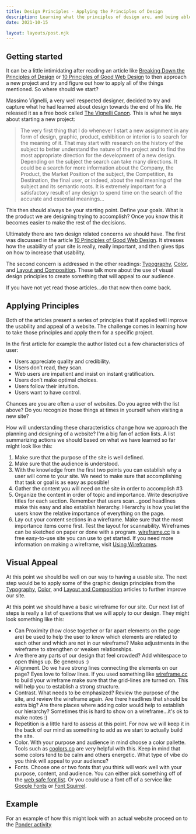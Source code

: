 ```yaml
---
title: Design Principles - Applying the Principles of Design
description: Learning what the principles of design are, and being able to effectively use them are very different things.
date: 2021-10-15

layout: layouts/post.njk
---
```


## Getting started

It can be a little intimidating after reading an article like [Breaking Down the Principles of Design](https://www.toptal.com/designers/gui/principles-of-design-infographic) or [10 Principles of Good Web Design](https://www.smashingmagazine.com/2008/01/10-principles-of-effective-web-design/) to then approach a new project and try and figure out how to apply all of the things mentioned. So where should we start?

Massimo Vignelli, a very well respected designer, decided to try and capture what he had learned about design towards the end of his life. He released it as a free book called [The Vignelli Canon](../../../img/VignelliCanon.pdf). This is what he says about starting a new project:

> The very first thing that I do whenever I start a new assignment in any form of design, graphic, product, exhibition or interior is to search for the meaning of it. That may start with research on the history of the subject to better understand the nature of the project and to find the most appropriate direction for the development of a new design.
> Depending on the subject the search can take many directions. It could be a search for more information about the Company, the Product, the Market Position of the subject, the Competition, its Destination, the final user, or indeed, about the real meaning of the subject and its semantic roots.
> It is extremely important for a satisfactory result of any design to spend time on the search of the accurate and essential meanings...

This then should always be your starting point. Define your goals. What is the product we are designing trying to accomplish? Once you know this it becomes easier to make the rest of the decisions.

Ultimately there are two design related concerns we should have. The first was discussed in the article [10 Principles of Good Web Design](https://www.smashingmagazine.com/2008/01/10-principles-of-effective-web-design/). It stresses how the usability of your site is really, really important, and then gives tips on how to increase that usability.

The second concern is addressed in the other readings: [Typography](https://edu.gcfglobal.org/en/beginning-graphic-design/typography/1/), [Color](https://edu.gcfglobal.org/en/beginning-graphic-design/color/1/), and [Layout and Composition](https://edu.gcfglobal.org/en/beginning-graphic-design/layout-and-composition/1/). These talk more about the use of visual design principles to create something that will appeal to our audience.

If you have not yet read those articles...do that now then come back.

## Applying Principles

Both of the articles present a series of principles that if applied will improve the usability and appeal of a website. The challenge comes in learning how to take those principles and apply them for a specific project.

In the first article for example the author listed out a few characteristics of user:

- Users appreciate quality and credibility.
- Users don’t read, they scan.
- Web users are impatient and insist on instant gratification.
- Users don’t make optimal choices.
- Users follow their intuition.
- Users want to have control.

Chances are you are often a user of websites. Do you agree with the list above? Do you recognize those things at times in yourself when visiting a new site?

How will understanding these characteristics change how we approach the planning and designing of a website? I'm a big fan of action lists. A list summarizing actions we should based on what we have learned so far might look like this:

1. Make sure that the purpose of the site is well defined.
2. Make sure that the audience is understood.
3. With the knowledge from the first two points you can establish why a user will come to your site. We need to make sure that accomplishing that task or goal is as easy as possible!
4. Gather the content you will need on the site in order to accomplish #3
5. Organize the content in order of topic and importance. Write descriptive titles for each section. Remember that users scan...good headlines make this easy and also establish hierarchy. Hierarchy is how you let the users know the relative importance of everything on the page.
6. Lay out your content sections in a wireframe. Make sure that the most importance items come first. Test the layout for scannability. Wireframes can be sketched on paper or done with a program. [wireframe.cc](https://wireframe.cc) is a free easy-to-use site you can use to get started. If you need more information on making a wireframe, visit [Using Wireframes](../wireframes/).

## Visual Appeal

At this point we should be well on our way to having a usable site. The next step would be to apply some of the graphic design principles from the [Typography](https://edu.gcfglobal.org/en/beginning-graphic-design/typography/1/), [Color](https://edu.gcfglobal.org/en/beginning-graphic-design/color/1/), and [Layout and Composition](https://edu.gcfglobal.org/en/beginning-graphic-design/layout-and-composition/1/) articles to further improve our site.

At this point we should have a basic wireframe for our site. Our next list of steps is really a list of questions that we will apply to our design. They might look something like this:

- Can Proximity (how close together or far apart elements on the page are) be used to help the user to know which elements are related to each other and which are not in our wireframe? Make adjustments in the wireframe to strengthen or weaken relationships.
- Are there any parts of our design that feel crowded? Add whitespace to open things up. Be generous :)
- Alignment. Do we have strong lines connecting the elements on our page? Eyes love to follow lines. If you used something like [wireframe.cc](https://wireframe.cc) to build your wireframe make sure that the grid-lines are turned on. This will help you to establish a strong structure.
- Contrast. What needs to be emphasized? Review the purpose of the site, and review the wireframe again. Are there headlines that should be extra big? Are there places where adding color would help to establish our hierarchy? Sometimes this is hard to show on a wireframe...it's ok to make notes :)
- Repetition is a little hard to assess at this point. For now we will keep it in the back of our mind as something to add as we start to actually build the site.
- Color. With your purpose and audience in mind choose a color pallette. Tools such as [coolors.co](https://coolors.co) are very helpful with this. Keep in mind that some colors tend to be calm and others energetic. What type of vibe do you think will appeal to your audience?
- Fonts. Choose one or two fonts that you think will work well with your purpose, content, and audience. You can either pick something off of the [web safe font list](https://blog.hubspot.com/website/web-safe-html-css-fonts). Or you could use a font off of a service like [Google Fonts](https://fonts.google.com) or [Font Squirrel](https://www.fontsquirrel.com).

## Example

For an example of how this might look with an actual website proceed on to the [Ponder activity](../ponder1/)
